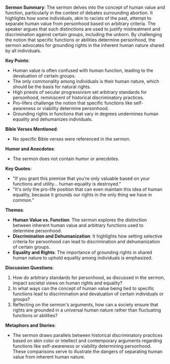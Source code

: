 **Sermon Summary**:
The sermon delves into the concept of human value and function, particularly in the context of debates surrounding abortion. It highlights how some individuals, akin to racists of the past, attempt to separate human value from personhood based on arbitrary criteria. The speaker argues that such distinctions are used to justify mistreatment and discrimination against certain groups, including the unborn. By challenging the notion that specific functions or abilities determine personhood, the sermon advocates for grounding rights in the inherent human nature shared by all individuals.

**Key Points**:
- Human value is often confused with human function, leading to the devaluation of certain groups.
- The only commonality among individuals is their human nature, which should be the basis for natural rights.
- High priests of secular progressivism set arbitrary standards for personhood, reminiscent of historical discriminatory practices.
- Pro-lifers challenge the notion that specific functions like self-awareness or viability determine personhood.
- Grounding rights in functions that vary in degrees undermines human equality and dehumanizes individuals.

**Bible Verses Mentioned**:
- No specific Bible verses were referenced in the sermon.

**Humor and Anecdotes**:
- The sermon does not contain humor or anecdotes.

**Key Quotes**:
- "If you grant this premise that you're only valuable based on your functions and utility... human equality is destroyed."
- "It's only the pro-life position that can even maintain this idea of human equality, because it grounds our rights in the only thing we have in common."

**Themes**:
- **Human Value vs. Function**: The sermon explores the distinction between inherent human value and arbitrary functions used to determine personhood.
- **Discrimination and Dehumanization**: It highlights how setting selective criteria for personhood can lead to discrimination and dehumanization of certain groups.
- **Equality and Rights**: The importance of grounding rights in shared human nature to uphold equality among individuals is emphasized.

**Discussion Questions**:
1. How do arbitrary standards for personhood, as discussed in the sermon, impact societal views on human rights and equality?
2. In what ways can the concept of human value being tied to specific functions lead to discrimination and devaluation of certain individuals or groups?
3. Reflecting on the sermon's arguments, how can a society ensure that rights are grounded in a universal human nature rather than fluctuating functions or abilities?

**Metaphors and Stories**:
- The sermon draws parallels between historical discriminatory practices based on skin color or intellect and contemporary arguments regarding functions like self-awareness or viability determining personhood. These comparisons serve to illustrate the dangers of separating human value from inherent human nature.